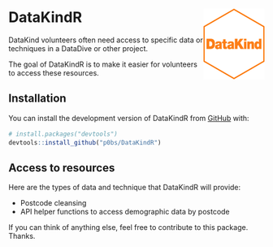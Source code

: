 
<!-- README.md is generated from README.Rmd. Please edit that file -->

# DataKindR <img src='man/figures/logo.png' align="right" height="139" />

<!-- badges: start -->
<!-- badges: end -->

DataKind volunteers often need access to specific data or techniques in
a DataDive or other project.

The goal of DataKindR is to make it easier for volunteers to access
these resources.

## Installation

You can install the development version of DataKindR from
[GitHub](https://github.com/) with:

``` r
# install.packages("devtools")
devtools::install_github("p0bs/DataKindR")
```

## Access to resources

Here are the types of data and technique that DataKindR will provide:

- Postcode cleansing
- API helper functions to access demographic data by postcode

If you can think of anything else, feel free to contribute to this
package. Thanks.
